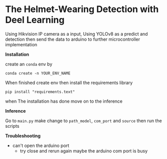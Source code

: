 # The Helmet-Wearing Detection with Deel Learning

Using Hikvision IP camera as a input, Using YOLOv8 as a predict and detection then send
the data to arduino to further microcontroller implementation

**Installation**

create an `conda` env by

```curl
conda create -n YOUR_ENV_NAME
```
When finished create env then install the requirements library

```curl
pip install "requirements.text"
```

when The installation has done move on to the inference

**Inference**

Go to `main.py` make change to `path_model`, `com_port` and `source`
then run the scripts

**Troubleshooting**
- can't open the arduino port
  - try close and rerun again maybe the arduino com port is busy

